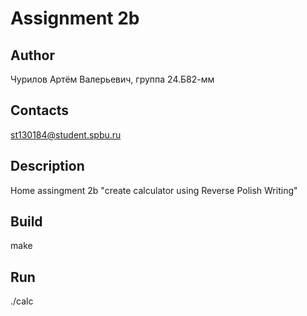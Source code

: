 # Assignment 2b
## Author
Чурилов Артём Валерьевич, группа 24.Б82-мм
## Contacts
st130184@student.spbu.ru
## Description
Home assingment 2b "create calculator using Reverse Polish Writing"
## Build
make
## Run
./calc
